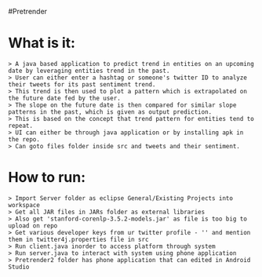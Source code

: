 #Pretrender

# What is it:

	> A java based application to predict trend in entities on an upcoming date by leveraging entities trend in the past.
	> User can either enter a hashtag or someone's twitter ID to analyze their tweets for its past sentiment trend.
	> This trend is then used to plot a pattern which is extrapolated on the future date fed by the user.
	> The slope on the future date is then compared for similar slope patterns in the past, which is given as output prediction.
	> This is based on the concept that trend pattern for entities tend to repeat.
	> UI can either be through java application or by installing apk in the repo.
	> Can goto files folder inside src and tweets and their sentiment.

# How to run:

	> Import Server folder as eclipse General/Existing Projects into workspace
	> Get all JAR files in JARs folder as external libraries
	> Also get 'stanford-corenlp-3.5.2-models.jar' as file is too big to upload on repo
	> Get various developer keys from ur twitter profile - '' and mention them in twitter4j.properties file in src
	> Run client.java inorder to access platform through system
	> Run server.java to interact with system using phone application
	> Pretrender2 folder has phone application that can edited in Android Studio